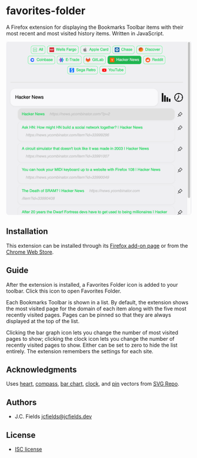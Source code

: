 # favorites-folder

A Firefox extension for displaying the Bookmarks Toolbar items with their most recent and most visited history items. Written in JavaScript.

![Favorites Folder](screenshots/light.png)

## Installation

This extension can be installed through its [Firefox add-on page](https://addons.mozilla.org/en-US/firefox/addon/favorites-folder/) or from the [Chrome Web Store](https://chrome.google.com/webstore/detail/favorites-folder/geldjnbnanmkbgijhopibgohaaipamdm).

## Guide

After the extension is installed, a Favorites Folder icon is added to your toolbar. Click this icon to open Favorites Folder.

Each Bookmarks Toolbar is shown in a list. By default, the extension shows the most visited page for the domain of each item along with the five most recently visited pages. Pages can be pinned so that they are always displayed at the top of the list.

Clicking the bar graph icon lets you change the number of most visited pages to show; clicking the clock icon lets you change the number of recently visited pages to show. Either can be set to zero to hide the list entirely. The extension remembers the settings for each site.

## Acknowledgments

Uses [heart](https://www.svgrepo.com/svg/14970/heart), [compass](https://www.svgrepo.com/svg/9960/compass), [bar chart](https://www.svgrepo.com/svg/106921/bar-chart), [clock](https://www.svgrepo.com/svg/32993/clock), and [pin](https://www.svgrepo.com/svg/309873/pin) vectors from [SVG Repo](https://www.svgrepo.com/).

## Authors

- J.C. Fields <jcfields@jcfields.dev>

## License

- [ISC license](https://opensource.org/licenses/ISC)

